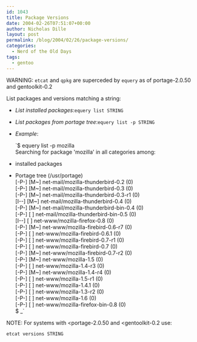 ```yaml
---
id: 1043
title: Package Versions
date: 2004-02-26T07:51:07+00:00
author: Nicholas Dille
layout: post
permalink: /blog/2004/02/26/package-versions/
categories:
  - Nerd of the Old Days
tags:
  - gentoo
---
```

WARNING: `etcat` and `qpkg` are superceded by `equery` as of portage-2.0.50 and gentoolkit-0.2

List packages and versions matching a string:
  
<!--more-->

  * _List installed packages_:`equery list STRING`
  * _List packages from portage tree_:`equery list -p STRING`
  * _Example_:
  
    `$ equery list -p mozilla<br />
Searching for package 'mozilla' in all categories among:<br />
 * installed packages<br />
  * Portage tree (/usr/portage)<br />
  [-P-] [M~] net-mail/mozilla-thunderbird-0.2 (0)<br />
  [-P-] [M~] net-mail/mozilla-thunderbird-0.3 (0)<br />
  [-P-] [M~] net-mail/mozilla-thunderbird-0.3-r1 (0)<br />
  [I--] [M~] net-mail/mozilla-thunderbird-0.4 (0)<br />
  [-P-] [M~] net-mail/mozilla-thunderbird-bin-0.4 (0)<br />
  [-P-] [  ] net-mail/mozilla-thunderbird-bin-0.5 (0)<br />
  [I--] [  ] net-www/mozilla-firefox-0.8 (0)<br />
  [-P-] [M~] net-www/mozilla-firebird-0.6-r7 (0)<br />
  [-P-] [  ] net-www/mozilla-firebird-0.6.1 (0)<br />
  [-P-] [  ] net-www/mozilla-firebird-0.7-r1 (0)<br />
  [-P-] [  ] net-www/mozilla-firebird-0.7 (0)<br />
  [-P-] [M~] net-www/mozilla-firebird-0.7-r2 (0)<br />
  [-P-] [M~] net-www/mozilla-1.5 (0)<br />
  [-P-] [  ] net-www/mozilla-1.4-r3 (0)<br />
  [-P-] [M~] net-www/mozilla-1.4-r4 (0)<br />
  [-P-] [  ] net-www/mozilla-1.5-r1 (0)<br />
  [-P-] [  ] net-www/mozilla-1.4.1 (0)<br />
  [-P-] [  ] net-www/mozilla-1.3-r2 (0)<br />
  [-P-] [  ] net-www/mozilla-1.6 (0)<br />
  [-P-] [  ] net-www/mozilla-firefox-bin-0.8 (0)<br />
$ _` 

NOTE: For systems with <portage-2.0.50 and <gentoolkit-0.2 use:
  
`etcat versions STRING`
